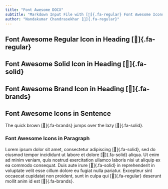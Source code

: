 ```yaml
---
title: "Font Awesome DOCX"
subtitle: "Markdown Input File with []{.fa-regular} Font Awesome Icons"
author: "Nandakumar Chandrasekhar []{.fa-regular}"
---
```

## Font Awesome Regular Icon in Heading []{.fa-regular}

## Font Awesome Solid Icon in Heading []{.fa-solid}

## Font Awesome Brand Icon in Heading []{.fa-brands}

## Font Awesome Icons in Sentence

The quick brown []{.fa-brands} jumps over the lazy []{.fa-solid}.

### Font Awesome Icons in Paragraph

Lorem ipsum dolor sit amet, consectetur adipiscing []{.fa-solid}, sed do
eiusmod tempor incididunt ut labore et dolore []{.fa-solid} aliqua. Ut enim
ad minim veniam, quis nostrud exercitation ullamco laboris nisi ut aliquip ex
ea commodo consequat. Duis aute irure []{.fa-solid} in reprehenderit
in voluptate velit esse cillum dolore eu fugiat nulla pariatur.
Excepteur sint occaecat cupidatat non proident, sunt in culpa qui
[]{.fa-regular} deserunt mollit anim id est []{.fa-brands}.
